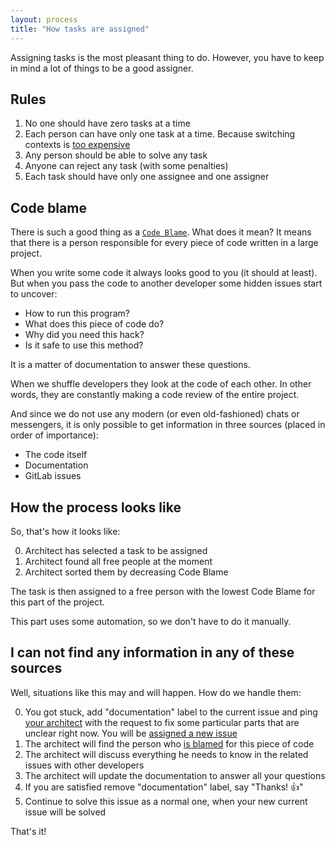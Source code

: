 ```yaml
---
layout: process
title: "How tasks are assigned"
---
```


Assigning tasks is the most pleasant thing to do.
However, you have to keep in mind a lot of things to be a good assigner.


## Rules

1. No one should have zero tasks at a time
2. Each person can have only one task at a time. Because switching contexts is [too expensive](https://www.petrikainulainen.net/software-development/processes/the-cost-of-context-switching/)
3. Any person should be able to solve any task
4. Anyone can reject any task (with some penalties)
5. Each task should have only one assignee and one assigner


## Code blame

There is such a good thing as a [`Code Blame`](https://dzone.com/articles/git-guilt-blame-and-code-review).
What does it mean?
It means that there is a person responsible for every piece of code written in a large project.

When you write some code it always looks good to you (it should at least).
But when you pass the code to another developer some hidden issues start to uncover:

- How to run this program?
- What does this piece of code do?
- Why did you need this hack?
- Is it safe to use this method?

It is a matter of documentation to answer these questions.

When we shuffle developers they look at the code of each other.
In other words, they are constantly making a code review of the entire project.

And since we do not use any modern (or even old-fashioned) chats or messengers, it is only possible to get information in three sources (placed in order of importance):

- The code itself
- Documentation
- GitLab issues


## How the process looks like

So, that's how it looks like:

0. Architect has selected a task to be assigned
1. Architect found all free people at the moment
2. Architect sorted them by decreasing Code Blame

The task is then assigned to a free person with the lowest Code Blame for this part of the project.

This part uses some automation, so we don't have to do it manually.


## I can not find any information in any of these sources

Well, situations like this may and will happen. How do we handle them:

0. You got stuck, add "documentation" label to the current issue and ping [your architect](/meta/rsdp/roles-and-responsibilities) with the request to fix some particular parts that are unclear right now. You will be [assigned a new issue](/meta/rsdp/how-tasks-are-assigned)
1. The architect will find the person who [is blamed](https://gitlab.com/gitlab-org/gitlab_git/blame/master/README.md) for this piece of code
2. The architect will discuss everything he needs to know in the related issues with other developers
3. The architect will update the documentation to answer all your questions
4. If you are satisfied remove "documentation" label, say "Thanks! 👍"
5. Continue to solve this issue as a normal one, when your new current issue will be solved

That's it!
